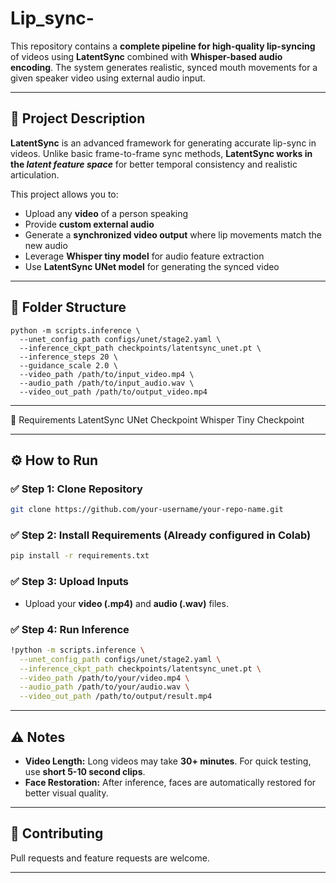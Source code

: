 # Lip_sync-

This repository contains a **complete pipeline for high-quality lip-syncing** of videos using **LatentSync** combined with **Whisper-based audio encoding**. The system generates realistic, synced mouth movements for a given speaker video using external audio input.

---

## 📝 **Project Description**

**LatentSync** is an advanced framework for generating accurate lip-sync in videos. Unlike basic frame-to-frame sync methods, **LatentSync works in the *latent feature space*** for better temporal consistency and realistic articulation.

This project allows you to:

* Upload any **video** of a person speaking
* Provide **custom external audio**
* Generate a **synchronized video output** where lip movements match the new audio
* Leverage **Whisper tiny model** for audio feature extraction
* Use **LatentSync UNet model** for generating the synced video

---

## 📂 **Folder Structure**

```
python -m scripts.inference \
  --unet_config_path configs/unet/stage2.yaml \
  --inference_ckpt_path checkpoints/latentsync_unet.pt \
  --inference_steps 20 \
  --guidance_scale 2.0 \
  --video_path /path/to/input_video.mp4 \
  --audio_path /path/to/input_audio.wav \
  --video_out_path /path/to/output_video.mp4

```

---


📂 Requirements
LatentSync UNet Checkpoint
Whisper Tiny Checkpoint

---


## ⚙️ **How to Run**

### ✅ **Step 1: Clone Repository**

```bash
git clone https://github.com/your-username/your-repo-name.git
```

### ✅ **Step 2: Install Requirements (Already configured in Colab)**

```bash
pip install -r requirements.txt
```

### ✅ **Step 3: Upload Inputs**

* Upload your **video (.mp4)** and **audio (.wav)** files.

### ✅ **Step 4: Run Inference**

```bash
!python -m scripts.inference \
  --unet_config_path configs/unet/stage2.yaml \
  --inference_ckpt_path checkpoints/latentsync_unet.pt \
  --video_path /path/to/your/video.mp4 \
  --audio_path /path/to/your/audio.wav \
  --video_out_path /path/to/output/result.mp4
```

---


## ⚠️ **Notes**

* **Video Length:** Long videos may take **30+ minutes**. For quick testing, use **short 5-10 second clips**.
* **Face Restoration:** After inference, faces are automatically restored for better visual quality.

---

## 🤝 **Contributing**

Pull requests and feature requests are welcome.

---

